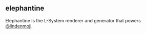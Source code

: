 ## elephantine

Elephantine is the L-System renderer and generator that powers
[@lindenmoji](https://twitter.com/lindenmoji).
